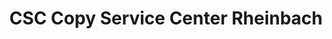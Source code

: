 ---
title: "CSC Copy Service Center Rheinbach"
url: /rheinbach/csc-copy-service-center-rheinbach/
shop: Kopieren
---